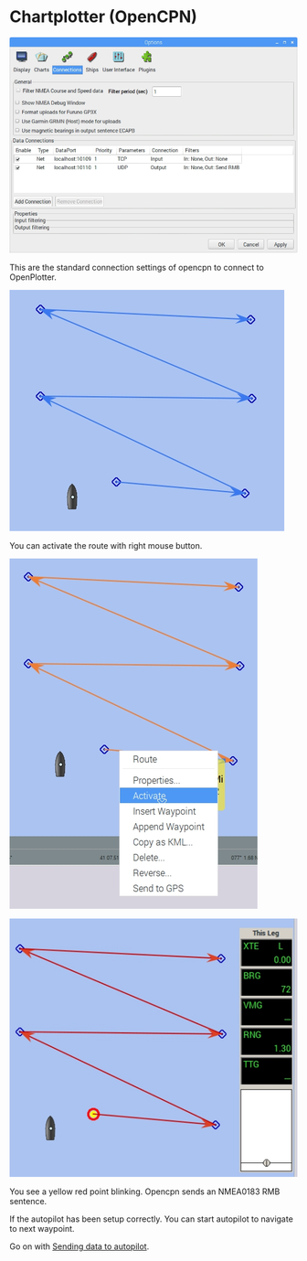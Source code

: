 # Chartplotter \(OpenCPN\)

![](/en/opencpn1.jpg)

This are the standard connection settings of opencpn to connect to OpenPlotter.

![](/en/opencpn2.jpg)

You can activate the route with right mouse button.

![](/en/opencpn3.jpg)

![](/en/opencpn4.jpg)

You see a yellow red point blinking. Opencpn sends an NMEA0183 RMB sentence.

If the autopilot has been setup correctly. You can start autopilot to navigate to next waypoint.

Go on with [Sending data to autopilot](sending-data-to-autopilot.md).

